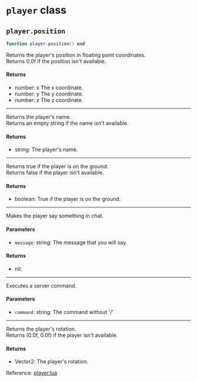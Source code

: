 # `player` class



## `player.position`
```lua
function player.position() end
```
Returns the player's position in floating point coordinates.  
Returns 0.0f if the position isn't available.

#### Returns
- number: x The x coordinate.
- number: y The y coordinate.
- number: z The z coordinate.

-----
Returns the player's name.  
Returns an empty string if the name isn't available.

#### Returns
- string: The player's name.

-----
Returns true if the player is on the ground.  
Returns false if the player isn't available.

#### Returns
- boolean: True if the player is on the ground.

-----
Makes the player say something in chat.

#### Parameters
- `message`: string: The message that you will say.
#### Returns
- nil: 

-----
Executes a server command.

#### Parameters
- `command`: string: The command without '/'

-----
Returns the player's rotation.  
Returns (0.0f, 0.0f) if the player isn't available.

#### Returns
- Vector2: The player's rotation.

Reference: [player.lua](https://github.com/flarialmc/scripting-wiki/tree/main/autocomplete/game/player.lua)